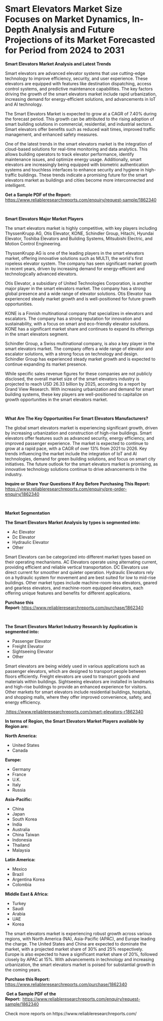 <p><h1>Smart Elevators Market Size Focuses on Market Dynamics, In-Depth Analysis and Future Projections of its Market Forecasted for Period from 2024 to 2031</h1></p><p><strong>Smart Elevators Market Analysis and Latest Trends</strong></p>
<p><p>Smart elevators are advanced elevator systems that use cutting-edge technology to improve efficiency, security, and user experience. These elevators are equipped with features like destination dispatching, access control systems, and predictive maintenance capabilities. The key factors driving the growth of the smart elevators market include rapid urbanization, increasing demand for energy-efficient solutions, and advancements in IoT and AI technology.</p><p>The Smart Elevators Market is expected to grow at a CAGR of 7.40% during the forecast period. This growth can be attributed to the rising adoption of smart building solutions in commercial, residential, and industrial sectors. Smart elevators offer benefits such as reduced wait times, improved traffic management, and enhanced safety measures.</p><p>One of the latest trends in the smart elevators market is the integration of cloud-based solutions for real-time monitoring and data analytics. This allows building operators to track elevator performance, identify maintenance issues, and optimize energy usage. Additionally, smart elevators are increasingly being equipped with biometric authentication systems and touchless interfaces to enhance security and hygiene in high-traffic buildings. These trends indicate a promising future for the smart elevators market as buildings and cities become more interconnected and intelligent.</p></p>
<p><strong>Get a Sample PDF of the Report:&nbsp;</strong> <a href="https://www.reliableresearchreports.com/enquiry/request-sample/1862340">https://www.reliableresearchreports.com/enquiry/request-sample/1862340</a></p>
<p>&nbsp;</p>
<p><strong>Smart Elevators Major Market Players</strong></p>
<p><p>The smart elevators market is highly competitive, with key players including ThyssenKrupp AG, Otis Elevator, KONE, Schindler Group, Hitachi, Hyundai Elevator, Toshiba Elevators and Building Systems, Mitsubishi Electric, and Motion Control Engineering.</p><p>ThyssenKrupp AG is one of the leading players in the smart elevators market, offering innovative solutions such as MULTI, the world's first ropeless elevator system. The company has seen significant market growth in recent years, driven by increasing demand for energy-efficient and technologically advanced elevators.</p><p>Otis Elevator, a subsidiary of United Technologies Corporation, is another major player in the smart elevators market. The company has a strong global presence and a wide range of elevator solutions. Otis Elevator has experienced steady market growth and is well-positioned for future growth opportunities.</p><p>KONE is a Finnish multinational company that specializes in elevators and escalators. The company has a strong reputation for innovation and sustainability, with a focus on smart and eco-friendly elevator solutions. KONE has a significant market share and continues to expand its offerings in the smart elevators segment.</p><p>Schindler Group, a Swiss multinational company, is also a key player in the smart elevators market. The company offers a wide range of elevator and escalator solutions, with a strong focus on technology and design. Schindler Group has experienced steady market growth and is expected to continue expanding its market presence.</p><p>While specific sales revenue figures for these companies are not publicly disclosed, the overall market size of the smart elevators industry is projected to reach USD 26.33 billion by 2025, according to a report by Grand View Research. With increasing urbanization and demand for smart building systems, these key players are well-positioned to capitalize on growth opportunities in the smart elevators market.</p></p>
<p>&nbsp;</p>
<p><strong>What Are The Key Opportunities For Smart Elevators Manufacturers?</strong></p>
<p><p>The global smart elevators market is experiencing significant growth, driven by increasing urbanization and construction of high-rise buildings. Smart elevators offer features such as advanced security, energy efficiency, and improved passenger experience. The market is expected to continue to grow at a rapid pace, with a CAGR of over 13% from 2021 to 2026. Key trends influencing the market include the integration of IoT and AI technologies, demand for green building solutions, and focus on smart city initiatives. The future outlook for the smart elevators market is promising, as innovative technology solutions continue to drive advancements in the industry.</p></p>
<p><strong>Inquire or Share Your Questions If Any Before Purchasing This Report:</strong> <a href="https://www.reliableresearchreports.com/enquiry/pre-order-enquiry/1862340">https://www.reliableresearchreports.com/enquiry/pre-order-enquiry/1862340</a></p>
<p>&nbsp;</p>
<p><strong>Market Segmentation</strong></p>
<p><strong>The Smart Elevators Market Analysis by types is segmented into:</strong></p>
<p><ul><li>Ac Elevator</li><li>Dc Elevator</li><li>Hydraulic Elevator</li><li>Other</li></ul></p>
<p><p>Smart Elevators can be categorized into different market types based on their operating mechanisms. AC Elevators operate using alternating current, providing efficient and reliable vertical transportation. DC Elevators use direct current for smoother and quieter operation. Hydraulic Elevators rely on a hydraulic system for movement and are best suited for low to mid-rise buildings. Other market types include machine-room-less elevators, geared and gearless elevators, and machine-room equipped elevators, each offering unique features and benefits for different applications.</p></p>
<p><strong>Purchase this Report:&nbsp;</strong><a href="https://www.reliableresearchreports.com/purchase/1862340">https://www.reliableresearchreports.com/purchase/1862340</a></p>
<p>&nbsp;</p>
<p><strong>The Smart Elevators Market Industry Research by Application is segmented into:</strong></p>
<p><ul><li>Passenger Elevator</li><li>Freight Elevator</li><li>Sightseeing Elevator</li><li>Other</li></ul></p>
<p><p>Smart elevators are being widely used in various applications such as passenger elevators, which are designed to transport people between floors efficiently. Freight elevators are used to transport goods and materials within buildings. Sightseeing elevators are installed in landmarks and high-rise buildings to provide an enhanced experience for visitors. Other markets for smart elevators include residential buildings, hospitals, and shopping malls, where they offer improved convenience, safety, and energy efficiency.</p></p>
<p><a href="https://www.reliableresearchreports.com/smart-elevators-r1862340">&nbsp;https://www.reliableresearchreports.com/smart-elevators-r1862340</a></p>
<p><strong>In terms of Region, the Smart Elevators Market Players available by Region are:</strong></p>
<p>
    <p> <strong> North America: </strong>
        <ul>
            <li>United States</li>
            <li>Canada</li>
        </ul>
        </p> 
    <p> <strong> Europe: </strong>
        <ul>
            <li>Germany</li>
            <li>France</li>
            <li>U.K.</li>
            <li>Italy</li>
            <li>Russia</li>
        </ul>
        </p> 
    <p> <strong> Asia-Pacific: </strong>
        <ul>
            <li>China</li>
            <li>Japan</li>
            <li>South Korea</li>
            <li>India</li>
            <li>Australia</li>
            <li>China Taiwan</li>
            <li>Indonesia</li>
            <li>Thailand</li>
            <li>Malaysia</li>
        </ul>
        </p> 
    <p> <strong> Latin America: </strong>
        <ul>
            <li>Mexico</li>
            <li>Brazil</li>
            <li>Argentina Korea</li>
            <li>Colombia</li>
        </ul>
        </p> 
    <p> <strong> Middle East & Africa: </strong>
        <ul>
            <li>Turkey</li>
            <li>Saudi</li>
            <li>Arabia</li>
            <li>UAE</li>
            <li>Korea</li>
        </ul>
    </p>
    </p>
<p><p>The smart elevators market is experiencing robust growth across various regions, with North America (NA), Asia-Pacific (APAC), and Europe leading the charge. The United States and China are expected to dominate the market, with a projected market share of 30% and 25% respectively. Europe is also expected to have a significant market share of 20%, followed closely by APAC at 15%. With advancements in technology and increasing urbanization, the smart elevators market is poised for substantial growth in the coming years.</p></p>
<p><strong>Purchase this Report: </strong><a href="https://www.reliableresearchreports.com/purchase/1862340">https://www.reliableresearchreports.com/purchase/1862340</a></p>
<p>&nbsp;<strong>Get a Sample PDF of the Report:&nbsp;&nbsp;</strong><a href="https://www.reliableresearchreports.com/enquiry/request-sample/1862340">https://www.reliableresearchreports.com/enquiry/request-sample/1862340</a></p>
<p><strong></strong></p>
<p>Check more reports on https://www.reliableresearchreports.com/</p>